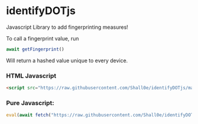 # identifyDOTjs
Javascript Library to add fingerprinting measures!







To call a fingerprint value, run
```Javascript
await getFingerprint()
```
Will return a hashed value unique to every device.

### HTML Javascript
```HTML
<script src="https://raw.githubusercontent.com/Shall0e/identifyDOTjs/main/identify.js/"></script>
```

### Pure Javascript:
```Javascript
eval(await fetch("https://raw.githubusercontent.com/Shall0e/identifyDOTjs/main/identify.js/").then(e=>e.text()))
```
